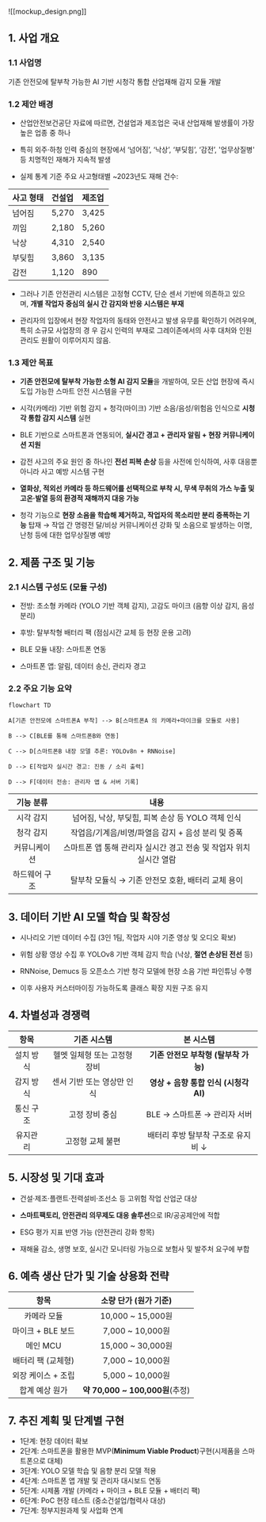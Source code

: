 
![[mockup_design.png]]


## 1. 사업 개요


### 1.1 사업명

기존 안전모에 탈부착 가능한 AI 기반 시청각 통합 산업재해 감지 모듈 개발

### 1.2 제안 배경

- 산업안전보건공단 자료에 따르면, 건설업과 제조업은 국내 산업재해 발생률이 가장 높은 업종 중 하나
    
- 특히 외주·하청 인력 중심의 현장에서 ‘넘어짐’,  ‘낙상’, ‘부딪힘’, ‘감전’, '업무상질병' 등 
	치명적인 재해가 지속적 발생
    
- 실제 통계 기준 주요 사고형태별 ~2023년도 재해 건수:
    
| 사고 형태 | 건설업   | 제조업   |
| :---- | :---- | :---- |
| 넘어짐   | 5,270 | 3,425 |
| 끼임    | 2,180 | 5,260 |
| 낙상    | 4,310 | 2,540 |
| 부딪힘   | 3,860 | 3,135 |
| 감전    | 1,120 | 890   |

- 그러나 기존 안전관리 시스템은 고정형 CCTV, 단순 센서 기반에 의존하고 있으며, **개별 작업자 중심의 실시
	간 감지와 반응 시스템은 부재**
    
- 관리자의 입장에서 현장 작업자의 동태와 안전사고 발생 유무를 확인하기 어려우며, 특히 소규모 사업장의 경
	우 감시 인력의 부재로 그레이존에서의 사후 대처와 인원 관리도 원활이 이루어지지 않음. 
	
### 1.3 제안 목표

- **기존 안전모에 탈부착 가능한 소형 AI 감지 모듈**을 개발하여, 모든 산업 현장에 즉시 도입 가능한 스마트 안전
	시스템을 구현
    
- 시각(카메라) 기반 위험 감지 + 청각(마이크) 기반 소음/음성/위험음 인식으로 **시청각 통합 감지 시스템** 실현
    
- BLE 기반으로 스마트폰과 연동되어, **실시간 경고 + 관리자 알림 + 현장 커뮤니케이션 지원**
    
- 감전 사고의 주요 원인 중 하나인 **전선 피복 손상** 등을 사전에 인식하여, 
	사후 대응뿐 아니라 사고 예방 시스템 구현
    
- **열화상, 적외선 카메라 등 하드웨어를 선택적으로 부착 시, 무색 무취의 가스 누출 및 고온·발열 등의 
	환경적 재해까지 대응 가능**
    
- 청각 기능으로 **현장 소음을 학습해 제거하고, 작업자의 목소리만 분리 증폭하는 기능** 탑재 → 작업 간 명령전
	달/비상 커뮤니케이션 강화 및 소음으로 발생하는 이명, 난청 등에 대한 업무상질병 예방
    
## 2. 제품 구조 및 기능


### 2.1 시스템 구성도 (모듈 구성)

- 전방: 초소형 카메라 (YOLO 기반 객체 감지), 고감도 마이크 (음향 이상 감지, 음성 분리)
    
- 후방: 탈부착형 배터리 팩 (점심시간 교체 등 현장 운용 고려)
    
- BLE 모듈 내장: 스마트폰 연동
    
- 스마트폰 앱: 알림, 데이터 송신, 관리자 경고
    

### 2.2 주요 기능 요약

```mermaid
flowchart TD

A[기존 안전모에 스마트폰A 부착] --> B[스마트폰A 의 카메라+마이크를 모듈로 사용]

B --> C[BLE를 통해 스마트폰B와 연동]

C --> D[스마트폰B 내장 모델 추론: YOLOv8n + RNNoise]

D --> E[작업자 실시간 경고: 진동 / 소리 출력]

D --> F[데이터 전송: 관리자 앱 & 서버 기록]
```


|  기능 분류  |                   내용                    |
| :-----: | :-------------------------------------: |
|  시각 감지  |    넘어짐, 낙상, 부딪힘, 피복 손상 등 YOLO 객체 인식     |
|  청각 감지  |     작업음/기계음/비명/파열음 감지 + 음성 분리 및 증폭      |
| 커뮤니케이션  | 스마트폰 앱 통해 관리자 실시간 경고 전송 및 작업자 위치 실시간 열람 |
| 하드웨어 구조 |     탈부착 모듈식 → 기존 안전모 호환, 배터리 교체 용이      |

## 3. 데이터 기반 AI 모델 학습 및 확장성

- 시나리오 기반 데이터 수집 (3인 1팀, 작업자 시야 기준 영상 및 오디오 확보)
    
- 위험 상황 영상 수집 후 YOLOv8 기반 객체 감지 학습 (낙상, **절연 손상된 전선** 등)
    
- RNNoise, Demucs 등 오픈소스 기반 청각 모델에 현장 소음 기반 파인튜닝 수행
    
- 이후 사용자 커스터마이징 가능하도록 클래스 확장 지원 구조 유지
    

## 4. 차별성과 경쟁력


|  항목   |      기존 시스템      |           본 시스템            |
| :---: | :--------------: | :------------------------: |
| 설치 방식 | 헬멧 일체형 또는 고정형 장비 |  **기존 안전모 부착형 (탈부착 가능)**   |
| 감지 방식 | 센서 기반 또는 영상만 인식  | **영상 + 음향 통합 인식 (시청각 AI)** |
| 통신 구조 |     고정 장비 중심     |    BLE → 스마트폰 → 관리자 서버     |
| 유지관리  |    고정형 교체 불편     |    배터리 후방 탈부착 구조로 유지비 ↓    |


## 5. 시장성 및 기대 효과

- 건설·제조·플랜트·전력설비·조선소 등 고위험 작업 산업군 대상
    
- **스마트팩토리, 안전관리 의무제도 대응 솔루션**으로 IR/공공제안에 적합
    
- ESG 평가 지표 반영 가능 (안전관리 강화 항목)
    
- 재해율 감소, 생명 보호, 실시간 모니터링 가능으로 보험사 및 발주처 요구에 부합
    


## 6. 예측 생산 단가 및 기술 상용화 전략


|      항목      |        소량 단가 (원가 기준)        |
| :----------: | :-------------------------: |
|    카메라 모듈    |      10,000 ~ 15,000원       |
| 마이크 + BLE 보드 |       7,000 ~ 10,000원       |
|    메인 MCU    |      15,000 ~ 30,000원       |
| 배터리 팩 (교체형)  |       7,000 ~ 10,000원       |
| 외장 케이스 + 조립  |       5,000 ~ 10,000원       |
|   합계 예상 원가   | **약 70,000 ~ 100,000원**(추정) |


## 7. 추진 계획 및 단계별 구현

- 1단계: 현장 데이터 확보 
- 2단계: 스마트폰을 활용한 MVP(**Minimum Viable Product**)구현(시제품을 스마트폰으로 대체)
- 3단계:  YOLO 모델 학습 및 음향 분리 모델 적용 
- 4단계: 스마트폰 앱 개발 및 관리자 대시보드 연동 
- 5단계: 시제품 개발 (카메라 + 마이크 + BLE 모듈 + 배터리 팩)
- 6단계: PoC 현장 테스트 (중소건설업/협력사 대상) 
- 7단계: 정부지원과제 및 사업화 연계